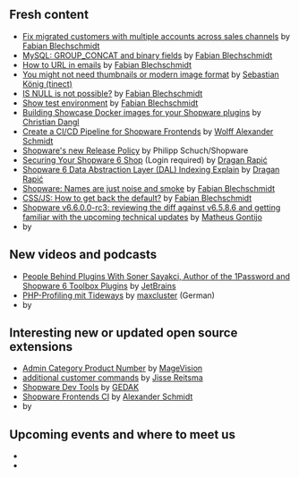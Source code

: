 ## Fresh content

* [Fix migrated customers with multiple accounts across sales channels](https://winkelwagen.de/2024/01/30/shopware-6-fix-migrated-customers-with-multiple-accounts-across-sales-channels/) by [Fabian Blechschmidt](https://winkelwagen.de/author/fabianblechschmidt/)
* [MySQL: GROUP_CONCAT and binary fields](https://winkelwagen.de/2024/02/01/mysql-group_concat-and-binary-fields/) by [Fabian Blechschmidt](https://winkelwagen.de/author/fabianblechschmidt/)
* [How to URL in emails](https://winkelwagen.de/2024/02/05/shopware-6-how-to-url-in-emails/) by [Fabian Blechschmidt](https://winkelwagen.de/author/fabianblechschmidt/)
* [You might not need thumbnails or modern image format](https://blog.tinect.de/posts/you-might-not-need-thumbnails-or-modern-image-format/) by [Sebastian König (tinect)](https://github.com/tinect/)
* [IS NULL is not possible?](https://winkelwagen.de/2024/02/09/shopware-is-null-is-not-possible/) by [Fabian Blechschmidt](https://winkelwagen.de/author/fabianblechschmidt/)
* [Show test environment](https://winkelwagen.de/2024/02/07/shopware-show-test-environment/) by [Fabian Blechschmidt](https://winkelwagen.de/author/fabianblechschmidt/)
* [Building Showcase Docker images for your Shopware plugins](https://boxblinkracer.com/blog/showcase-plugins-with-dockware) by [Christian Dangl](https://boxblinkracer.com/about/)
* [Create a CI/CD Pipeline for Shopware Frontends](https://kiplingi.de/create-a-ci-cd-pipeline-for-shopware-frontends/) by [Wolff Alexander Schmidt](https://kiplingi.de)
* [Shopware's new Release Policy](https://www.shopware.com/en/news/shopwares-new-release-policy/) by Philipp Schuch/Shopware
* [Securing Your Shopware 6 Shop](https://medium.com/gitconnected/securing-your-shopware-6-shop-a10ed49df4fd) (Login required) by [Dragan Rapić](https://medium.com/@drapic88)
* [Shopware 6 Data Abstraction Layer (DAL) Indexing Explain](https://medium.com/gitconnected/shopware-6-data-abstraction-layer-dal-indexing-explain-abb47ebed55f?sk=bc77d874430a5ab0cbe90320ab616564) by [Dragan Rapić](https://medium.com/@drapic88)
* [Shopware: Names are just noise and smoke](https://winkelwagen.de/2024/02/15/shopware-names-are-just-noise-and-smoke/) by [Fabian Blechschmidt](https://winkelwagen.de/author/fabianblechschmidt/)
* [CSS/JS: How to get back the default?](https://winkelwagen.de/2024/02/13/css-js-how-to-get-back-the-default/) by [Fabian Blechschmidt](https://winkelwagen.de/author/fabianblechschmidt/)
* [Shopware v6.6.0.0-rc3: reviewing the diff against v6.5.8.6 and getting familiar with the upcoming technical updates](https://www.matheusgontijo.com/2024/02/26/shopware-v6-6-0-0-rc3-reviewing-the-diff-against-v6-5-8-6-and-getting-familiar-with-the-upcoming-technical-updates) by [Matheus Gontijo](https://www.matheusgontijo.com/)
* []() by []()

## New videos and podcasts

* [People Behind Plugins With Soner Sayakci, Author of the 1Password and Shopware 6 Toolbox Plugins](https://www.youtube.com/watch?v=slkbAAWNP3I) by [JetBrains](https://www.youtube.com/@JetBrainsTV)
* [PHP-Profiling mit Tideways](https://www.youtube.com/watch?v=jZFQvzAqKAc) by [maxcluster](https://www.youtube.com/@maxcluster) (German)
* []() by []()

## Interesting new or updated open source extensions

* [Admin Category Product Number](https://github.com/magevision/shopware6-admin-category-product-number) by [MageVision](https://www.magevision.com/)
* [additional customer commands](https://github.com/yireo-shopware6/YireoAdditionalCustomerCommands) by [Jisse Reitsma](https://github.com/jissereitsma)
* [Shopware Dev Tools](https://github.com/GEDAK/shopware-dev-tools) by [GEDAK](https://github.com/GEDAK)
* [Shopware Frontends CI](https://github.com/kiplingi/shopware-frontends-ci) by [Alexander Schmidt](https://github.com/kiplingi)
* []() by []()


## Upcoming events and where to meet us

* []()
* []()
